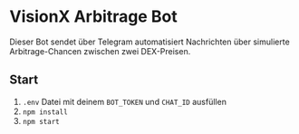 # VisionX Arbitrage Bot

Dieser Bot sendet über Telegram automatisiert Nachrichten über simulierte Arbitrage-Chancen zwischen zwei DEX-Preisen.

## Start

1. `.env` Datei mit deinem `BOT_TOKEN` und `CHAT_ID` ausfüllen
2. `npm install`
3. `npm start`